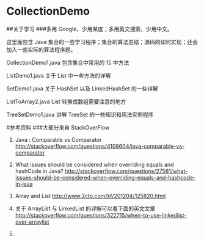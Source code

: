 # CollectionDemo
##关于学习
###多用 Google，少用某度；多用英文搜索，少用中文。

这里面包含 Java 集合的一些学习程序；集合的算法总结；源码的如何实现；还会加入一些实际的算法程序题。

CollectionDemo1.java  包含集合中常用的 15 中方法

ListDemo1.java  关于 List 中一些方法的详解

SetDemo1.java   关于 HashSet 以及 LinkedHashSet 的一些详解

ListToArray2.java  List 转换成数组需要注意的地方

TreeSetDemo1.java  讲解 TreeSet 的一些知识和用法实例程序


#参考资料 
###大部分来自 StackOverFlow 
1. Java : Comparable vs Comparator   http://stackoverflow.com/questions/4108604/java-comparable-vs-comparator

2. What issues should be considered when overriding equals and hashCode in Java?
http://stackoverflow.com/questions/27581/what-issues-should-be-considered-when-overriding-equals-and-hashcode-in-java

3. Array and List http://www.2cto.com/kf/201204/125820.html

4. 关于 ArrayList 与 LinkedList 的详解可以看下面的英文文章
http://stackoverflow.com/questions/322715/when-to-use-linkedlist-over-arraylist

5. 







